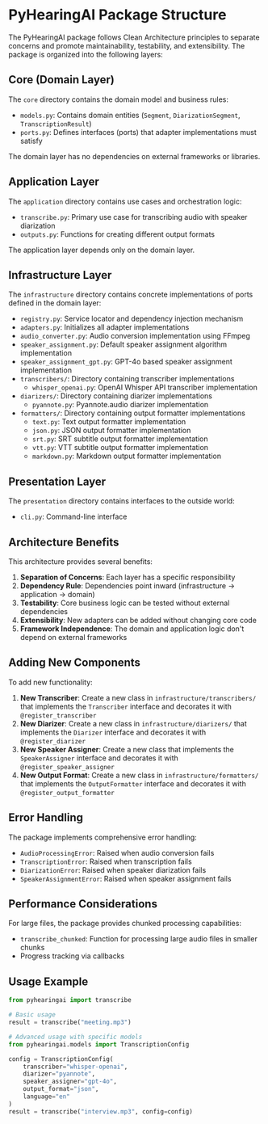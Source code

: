 # PyHearingAI Package Structure

The PyHearingAI package follows Clean Architecture principles to separate concerns and promote maintainability, testability, and extensibility. The package is organized into the following layers:

## Core (Domain Layer)

The `core` directory contains the domain model and business rules:

- `models.py`: Contains domain entities (`Segment`, `DiarizationSegment`, `TranscriptionResult`)
- `ports.py`: Defines interfaces (ports) that adapter implementations must satisfy

The domain layer has no dependencies on external frameworks or libraries.

## Application Layer

The `application` directory contains use cases and orchestration logic:

- `transcribe.py`: Primary use case for transcribing audio with speaker diarization
- `outputs.py`: Functions for creating different output formats

The application layer depends only on the domain layer.

## Infrastructure Layer

The `infrastructure` directory contains concrete implementations of ports defined in the domain layer:

- `registry.py`: Service locator and dependency injection mechanism
- `adapters.py`: Initializes all adapter implementations
- `audio_converter.py`: Audio conversion implementation using FFmpeg
- `speaker_assignment.py`: Default speaker assignment algorithm implementation
- `speaker_assignment_gpt.py`: GPT-4o based speaker assignment implementation
- `transcribers/`: Directory containing transcriber implementations
  - `whisper_openai.py`: OpenAI Whisper API transcriber implementation
- `diarizers/`: Directory containing diarizer implementations
  - `pyannote.py`: Pyannote.audio diarizer implementation
- `formatters/`: Directory containing output formatter implementations
  - `text.py`: Text output formatter implementation
  - `json.py`: JSON output formatter implementation
  - `srt.py`: SRT subtitle output formatter implementation
  - `vtt.py`: VTT subtitle output formatter implementation
  - `markdown.py`: Markdown output formatter implementation

## Presentation Layer

The `presentation` directory contains interfaces to the outside world:

- `cli.py`: Command-line interface

## Architecture Benefits

This architecture provides several benefits:

1. **Separation of Concerns**: Each layer has a specific responsibility
2. **Dependency Rule**: Dependencies point inward (infrastructure → application → domain)
3. **Testability**: Core business logic can be tested without external dependencies
4. **Extensibility**: New adapters can be added without changing core code
5. **Framework Independence**: The domain and application logic don't depend on external frameworks

## Adding New Components

To add new functionality:

1. **New Transcriber**: Create a new class in `infrastructure/transcribers/` that implements the `Transcriber` interface and decorates it with `@register_transcriber`
2. **New Diarizer**: Create a new class in `infrastructure/diarizers/` that implements the `Diarizer` interface and decorates it with `@register_diarizer`
3. **New Speaker Assigner**: Create a new class that implements the `SpeakerAssigner` interface and decorates it with `@register_speaker_assigner`
4. **New Output Format**: Create a new class in `infrastructure/formatters/` that implements the `OutputFormatter` interface and decorates it with `@register_output_formatter`

## Error Handling

The package implements comprehensive error handling:

- `AudioProcessingError`: Raised when audio conversion fails
- `TranscriptionError`: Raised when transcription fails
- `DiarizationError`: Raised when speaker diarization fails
- `SpeakerAssignmentError`: Raised when speaker assignment fails

## Performance Considerations

For large files, the package provides chunked processing capabilities:

- `transcribe_chunked`: Function for processing large audio files in smaller chunks
- Progress tracking via callbacks

## Usage Example

```python
from pyhearingai import transcribe

# Basic usage
result = transcribe("meeting.mp3")

# Advanced usage with specific models
from pyhearingai.models import TranscriptionConfig

config = TranscriptionConfig(
    transcriber="whisper-openai",
    diarizer="pyannote",
    speaker_assigner="gpt-4o",
    output_format="json",
    language="en"
)
result = transcribe("interview.mp3", config=config)
